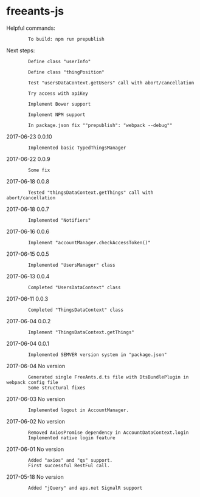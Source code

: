 # freeants-js

Helpful commands:

            To build: npm run prepublish

Next steps:

            Define class "userInfo"

            Define class "thingPosition"
			
            Test "usersDataContext.getUsers" call with abort/cancellation		
			
            Try access with apiKey            
			
            Implement Bower support
			
            Implement NPM support
			
            In package.json fix ""prepublish": "webpack --debug""

2017-06-23  0.0.10

            Implemented basic TypedThingsManager

2017-06-22  0.0.9

            Some fix

2017-06-18  0.0.8

            Tested "thingsDataContext.getThings" call with abort/cancellation

2017-06-18  0.0.7

            Implemented "Notifiers"

2017-06-16  0.0.6

            Implement "accountManager.checkAccessToken()"

2017-06-15  0.0.5

            Implemented "UsersManager" class

2017-06-13  0.0.4

            Completed "UsersDataContext" class

2017-06-11  0.0.3

            Completed "ThingsDataContext" class

2017-06-04  0.0.2
            
            Implement "ThingsDataContext.getThings"

2017-06-04  0.0.1

            Implemented SEMVER version system in "package.json"

2017-06-04  No version

            Generated single FreeAnts.d.ts file with DtsBundlePlugin in webpack config file
            Some structural fixes

2017-06-03  No version

            Implemented logout in AccountManager.

2017-06-02  No version

            Removed AxiosPromise dependency in AccountDataContext.login
            Implemented native login feature

2017-06-01  No version

            Added "axios" and "qs" support.
            First successful RestFul call.

2017-05-18  No version

            Added "jQuery" and aps.net SignalR support
